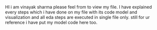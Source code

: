 HI i am vinayak sharma please feel from to view my file. I have explained every steps which i have done on my file with its code 
model and visualization and all eda steps are executed in single file only. still for ur reference i have put my model code here too.

